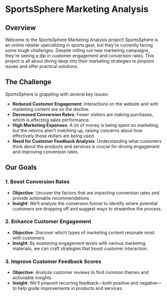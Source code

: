 # SportsSphere Marketing Analysis

## Overview
Welcome to the SportsSphere Marketing Analysis project! SportsSphere is an online retailer specializing in sports gear, but they're currently facing some tough challenges. Despite rolling out new marketing campaigns, they're seeing a dip in customer engagement and conversion rates. This project is all about diving deep into their marketing strategies to pinpoint issues and offer practical solutions.

## The Challenge
SportsSphere is grappling with several key issues:
- **Reduced Customer Engagement**: Interactions on the website and with marketing content are on the decline.
- **Decreased Conversion Rates**: Fewer visitors are making purchases, which is affecting sales performance.
- **High Marketing Expenses**: A lot of money is being spent on marketing, but the returns aren’t matching up, raising concerns about how effectively those dollars are being used.
- **Need for Customer Feedback Analysis**: Understanding what customers think about the products and services is crucial for driving engagement and improving conversion rates.

## Our Goals
### 1. Boost Conversion Rates
- **Objective**: Uncover the factors that are impacting conversion rates and provide actionable recommendations.
- **Insight**: We’ll analyze the conversion funnel to identify where potential customers are dropping off and suggest ways to streamline the process.

### 2. Enhance Customer Engagement
- **Objective**: Discover which types of marketing content resonate most with customers.
- **Insight**: By examining engagement levels with various marketing materials, we can craft strategies that boost customer interaction.

### 3. Improve Customer Feedback Scores
- **Objective**: Analyze customer reviews to find common themes and actionable insights.
- **Insight**: We'll pinpoint recurring feedback—both positive and negative—to help guide improvements in products and services.
